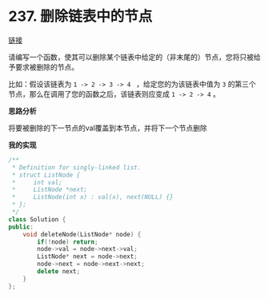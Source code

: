 # 237. 删除链表中的节点

[链接](https://leetcode-cn.com/problems/delete-node-in-a-linked-list/description/)

请编写一个函数，使其可以删除某个链表中给定的（非末尾的）节点，您将只被给予要求被删除的节点。

比如：假设该链表为 `1 -> 2 -> 3 -> 4 ` ，给定您的为该链表中值为 `3` 的第三个节点，那么在调用了您的函数之后，该链表则应变成 `1 -> 2 -> 4` 。

**思路分析**

将要被删除的下一节点的val覆盖到本节点，并将下一个节点删除

**我的实现**

```c++
/**
 * Definition for singly-linked list.
 * struct ListNode {
 *     int val;
 *     ListNode *next;
 *     ListNode(int x) : val(x), next(NULL) {}
 * };
 */
class Solution {
public:
    void deleteNode(ListNode* node) {
        if(!node) return;
        node->val = node->next->val;
        ListNode* next = node->next;
        node->next = node->next->next;
        delete next;
    }
};
```

